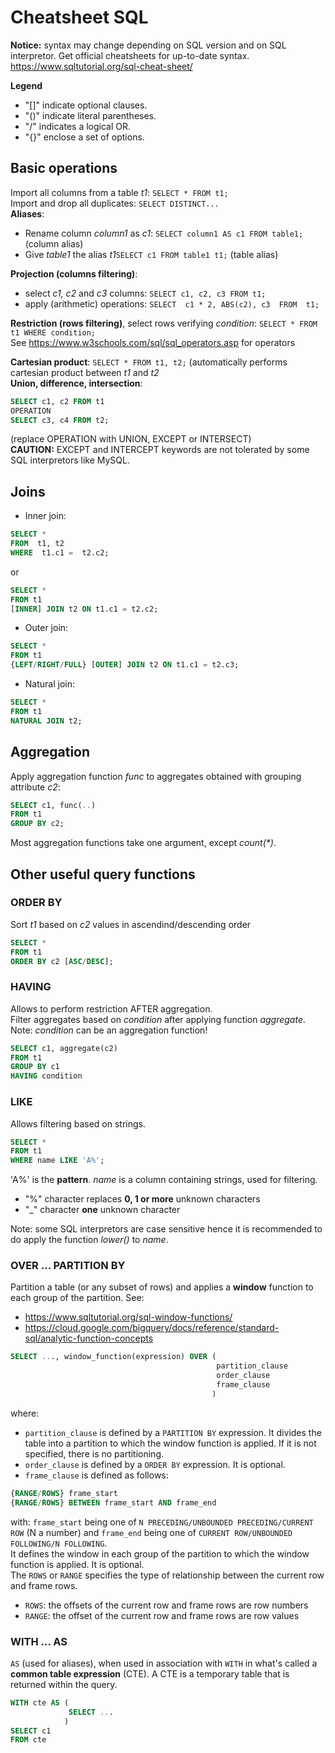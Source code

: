 # Cheatsheet SQL

**Notice:** syntax may change depending on SQL version and on SQL interpretor. Get official cheatsheets for up-to-date syntax.  
https://www.sqltutorial.org/sql-cheat-sheet/  

**Legend**
- "[]" indicate optional clauses.
- "()" indicate literal parentheses.
- "/" indicates a logical OR.
- "{}" enclose a set of options.


## Basic operations

Import all columns from a table *t1*: `SELECT * FROM t1;`   
Import and drop all duplicates: `SELECT DISTINCT...`  
**Aliases**:
- Rename column *column1* as *c1*: `SELECT column1 AS c1 FROM table1;` (column alias)  
- Give *table1* the alias *t1*`SELECT c1 FROM table1 t1;` (table alias)

**Projection (columns filtering)**:
- select *c1, c2* and *c3* columns: `SELECT c1, c2, c3 FROM t1;`
- apply (arithmetic) operations: `SELECT  c1 * 2, ABS(c2), c3  FROM  t1;`

**Restriction (rows filtering)**, select rows verifying *condition*: `SELECT * FROM t1 WHERE condition;`  
See https://www.w3schools.com/sql/sql_operators.asp  for operators  

**Cartesian product**: `SELECT * FROM t1, t2;` (automatically performs cartesian product between *t1* and *t2*  
**Union, difference, intersection**:  
```sql
SELECT c1, c2 FROM t1
OPERATION
SELECT c3, c4 FROM t2;
```
(replace OPERATION with UNION, EXCEPT or INTERSECT)  
**CAUTION:** EXCEPT and INTERCEPT keywords are not tolerated by some SQL interpretors like MySQL.  


## Joins
- Inner join:
```sql
SELECT * 
FROM  t1, t2
WHERE  t1.c1 =  t2.c2;
```  
or  
```sql
SELECT * 
FROM t1
[INNER] JOIN t2 ON t1.c1 = t2.c2;
```

- Outer join:
```sql
SELECT *
FROM t1
{LEFT/RIGHT/FULL} [OUTER] JOIN t2 ON t1.c1 = t2.c3;
```

- Natural join:
```sql
SELECT * 
FROM t1
NATURAL JOIN t2;
```

## Aggregation

Apply aggregation function *func* to aggregates obtained with grouping attribute *c2*:
```sql
SELECT c1, func(..)
FROM t1 
GROUP BY c2;
```
Most aggregation functions take one argument, except *count(\*)*.


## Other useful query functions

### ORDER BY 
Sort *t1* based on *c2* values in ascendind/descending order  
```sql
SELECT * 
FROM t1 
ORDER BY c2 [ASC/DESC];
``` 

### HAVING 
Allows to perform restriction AFTER aggregation.  
Filter aggregates based on *condition* after applying function *aggregate*.  
Note: *condition* can be an aggregation function!
```sql
SELECT c1, aggregate(c2)
FROM t1
GROUP BY c1
HAVING condition
```

### LIKE 
Allows filtering based on strings. 
```sql
SELECT * 
FROM t1
WHERE name LIKE 'A%';
```
'A%' is the **pattern**. *name* is a column containing strings, used for filtering.
- "%" character replaces **0, 1 or more** unknown characters
- "_" character **one** unknown character

Note: some SQL interpretors are case sensitive hence it is recommended to do apply the function *lower()* to *name*.
 
### OVER ... PARTITION BY
Partition a table (or any subset of rows) and applies a **window** function to each group of the partition.
See:
- https://www.sqltutorial.org/sql-window-functions/  
- https://cloud.google.com/bigquery/docs/reference/standard-sql/analytic-function-concepts  

```sql
SELECT ..., window_function(expression) OVER (
                                              partition_clause
                                              order_clause
                                              frame_clause
                                             )
```
where:
- `partition_clause` is defined by a `PARTITION BY` expression. It divides the table into a partition to which the window function is applied. If it is not specified, there is no partitioning.
- `order_clause` is defined by a `ORDER BY` expression. It is optional.
- `frame_clause` is defined as follows:

```sql
{RANGE/ROWS} frame_start
{RANGE/ROWS} BETWEEN frame_start AND frame_end
```
with: `frame_start` being one of `N PRECEDING/UNBOUNDED PRECEDING/CURRENT ROW` (N a number)
and `frame_end` being one of `CURRENT ROW/UNBOUNDED FOLLOWING/N FOLLOWING`.  
It defines the window in each group of the partition to which the window function is applied. It is optional.  
The `ROWS` or `RANGE` specifies the type of relationship between the current row and frame rows.
- `ROWS`: the offsets of the current row and frame rows are row numbers
- `RANGE`: the offset of the current row and frame rows are row values

### WITH ... AS
`AS` (used for aliases), when used in association with `WITH` in what's called a **common table expression** (CTE). A CTE is a temporary table that is returned within the query.
```sql
WITH cte AS (
             SELECT ...
            )
SELECT c1
FROM cte
```
                 
